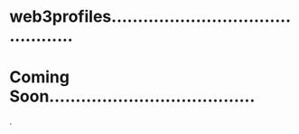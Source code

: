 # web3profiles..............................................
# Coming Soon.......................................
.
